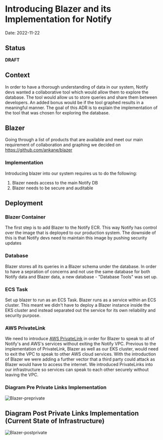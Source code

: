# Introducing Blazer and its Implementation for Notify

Date: 2022-11-22

## Status

**DRAFT**

## Context
In order to have a thorough understanding of data in our system, Notify devs wanted a collaborative tool which would allow them to explore the database. The tool would allow us to store queries and share them between developers. An added bonus would be if the tool graphed results in a meaningful manner. The goal of this ADR is to explain the implementation of the tool that was chosen for exploring the database.

## Blazer

Going through a list of products that are available and meet our main requirement of collaboration and graphing we decided on https://github.com/ankane/blazer

### Implementation

Introducing blazer into our system requires us to do the following:

1. Blazer needs access to the main Notify DB
2. Blazer needs to be secure and auditable

## Deployment

### Blazer Container
The first step is to add Blazer to the Notify ECR. This way Notify has control over the image that is deployed to our production system. The downside of this is that Notify devs need to maintain this image by pushing security updates

### Database
Blazer stores all its queries in a Blazer schema under the database. In order to have a sepration of concerns and not use the same database for both Notify data and Blazer data, a new database - "Database Tools" was set up.

### ECS Task
Set up blazer to run as an ECS Task. Blazer runs as a service within an ECS cluster.
This meant we didn't have to deploy a Blazer instance inside the EKS cluster and instead separated out the service for its own reliability and security purpose.

### AWS PrivateLink
We need to introduce [AWS PrivateLink](https://aws.amazon.com/privatelink/) in order for Blazer to speak to all of Notify's and AWS's services without exiting the Notify VPC. Previous to the implementation of PrivateLink, Blazer as well as our EKS cluster, would need to exit the VPC to speak to other AWS cloud services. With the introduction of Blazer we were adding a further vector that a third party could attack as Blazer would have to access the internet. We introduced PrivateLinks into our infrastructure so services can speak to each other securely without leaving the VPC.

### Diagram Pre Private Links Implementation

![Blazer-preprivate](https://user-images.githubusercontent.com/8869623/203845636-225e0c9e-1f02-4e2e-85bc-4110cbd1d7a2.png)

## Diagram Post Private Links Implementation (Current State of Infrastructure)

![Blazer-postprivate](https://user-images.githubusercontent.com/8869623/203845655-64a67f1a-42d6-4986-88b2-8a5082c6c108.png)

